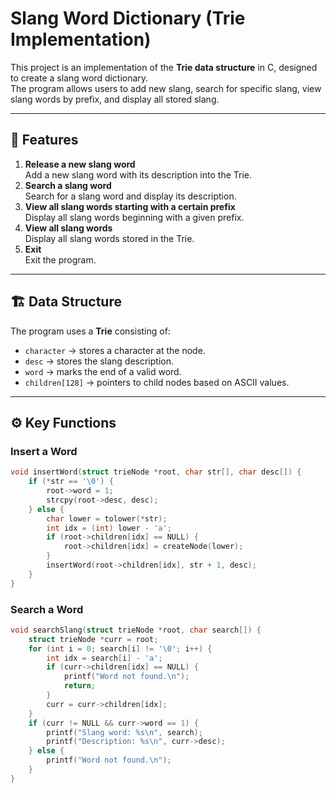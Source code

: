 # Slang Word Dictionary (Trie Implementation)

This project is an implementation of the **Trie data structure** in C, designed to create a slang word dictionary.  
The program allows users to add new slang, search for specific slang, view slang words by prefix, and display all stored slang.

---

## 📌 Features
1. **Release a new slang word**  
   Add a new slang word with its description into the Trie.
2. **Search a slang word**  
   Search for a slang word and display its description.
3. **View all slang words starting with a certain prefix**  
   Display all slang words beginning with a given prefix.
4. **View all slang words**  
   Display all slang words stored in the Trie.
5. **Exit**  
   Exit the program.

---

## 🏗️ Data Structure
The program uses a **Trie** consisting of:
- `character` → stores a character at the node.
- `desc` → stores the slang description.
- `word` → marks the end of a valid word.
- `children[128]` → pointers to child nodes based on ASCII values.

---

## ⚙️ Key Functions
### Insert a Word
```c
void insertWord(struct trieNode *root, char str[], char desc[]) {
    if (*str == '\0') {
        root->word = 1;
        strcpy(root->desc, desc);
    } else {
        char lower = tolower(*str);
        int idx = (int) lower - 'a';
        if (root->children[idx] == NULL) {
            root->children[idx] = createNode(lower);
        }
        insertWord(root->children[idx], str + 1, desc);
    }
}
```
### Search a Word
```c
void searchSlang(struct trieNode *root, char search[]) {
    struct trieNode *curr = root;
    for (int i = 0; search[i] != '\0'; i++) {
        int idx = search[i] - 'a';
        if (curr->children[idx] == NULL) {
            printf("Word not found.\n");
            return;
        }
        curr = curr->children[idx];
    }
    if (curr != NULL && curr->word == 1) {
        printf("Slang word: %s\n", search);
        printf("Description: %s\n", curr->desc);
    } else {
        printf("Word not found.\n");
    }
}
